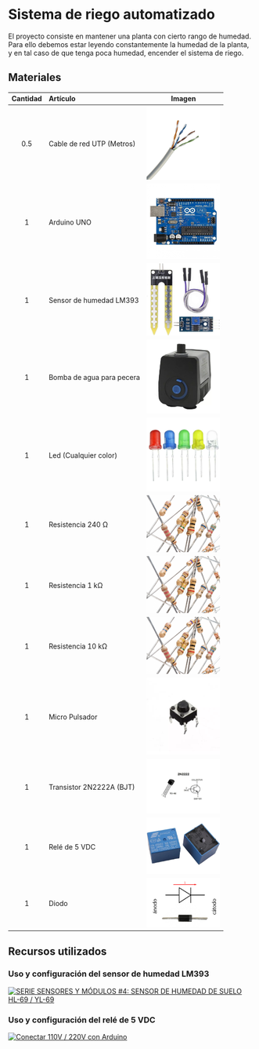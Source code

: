 # Sistema de riego automatizado
El proyecto consiste en mantener una planta con cierto rango de humedad. Para ello debemos estar leyendo constantemente la humedad de la planta, y en tal caso de que tenga poca humedad, encender el sistema de riego.

## Materiales
| Cantidad | Artículo                  |                                        Imagen                                        |
|:--------:|:--------------------------|:------------------------------------------------------------------------------------:|
|   0.5    | Cable de red UTP (Metros) |            <img src='./assets/images/cable-de-red-utp.jpeg' width='150'>             |
|    1     | Arduino UNO               | <img src='./assets/images/arduino-uno-r3-atmega-dip-328p-chip-grde.jpg' width='150'> |
|    1     | Sensor de humedad LM393   |         <img src='./assets/images/sensor-de-humedad-lm393.jpg' width='150'>          |
|    1     | Bomba de agua para pecera |        <img src='./assets/images/bomba-de-agua-para-pecera.webp' width='150'>        |
|    1     | Led (Cualquier color)     |                   <img src='./assets/images/led.webp' width='150'>                   |
|    1     | Resistencia 240 Ω         |               <img src='./assets/images/resistencias.png' width='150'>               |
|    1     | Resistencia 1 kΩ          |               <img src='./assets/images/resistencias.png' width='150'>               |
|    1     | Resistencia 10 kΩ         |               <img src='./assets/images/resistencias.png' width='150'>               |
|    1     | Micro Pulsador            |             <img src='./assets/images/micro-pulsador.webp' width='150'>              |
|    1     | Transistor 2N2222A (BJT)  |          <img src='./assets/images/transistor-2n2222a-bjt.jpg' width='150'>          |
|    1     | Relé de 5 VDC             |              <img src='./assets/images/rele-de-5-vdc.jpg' width='150'>               |
|    1     | Diodo                     |                  <img src='./assets/images/diodo.jpg' width='150'>                   |

## Recursos utilizados

### Uso y configuración del sensor de humedad LM393
[![SERIE SENSORES Y MÓDULOS #4: SENSOR DE HUMEDAD DE SUELO HL-69 / YL-69](https://img.youtube.com/vi/ppvKm-5BG-0/0.jpg)](https://www.youtube.com/watch?v=ppvKm-5BG-0)

### Uso y configuración del relé de 5 VDC
[![Conectar 110V / 220V con Arduino](https://img.youtube.com/vi/Gif-vw9FtII/0.jpg)](https://www.youtube.com/watch?v=Gif-vw9FtII)